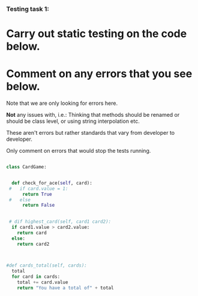 ### Testing task 1:

# Carry out static testing on the code below.
# Comment on any errors that you see below.

Note that we are only looking for errors here.

**Not** any issues with, i.e.: 
Thinking that methods should be renamed or should be class level, or using string interpolation etc. 

These aren't errors but rather standards that vary from developer to developer. 

Only comment on errors that would stop the tests running.

```python

class CardGame:


  def check_for_ace(self, card):
 #   if card.value = 1:
      return True
 #   else
      return False
   

 # dif highest_card(self, card1 card2):
  if card1.value > card2.value:
    return card
  else:
    return card2
  


#def cards_total(self, cards):
  total
  for card in cards:
    total += card.value
    return "You have a total of" + total
  
```
